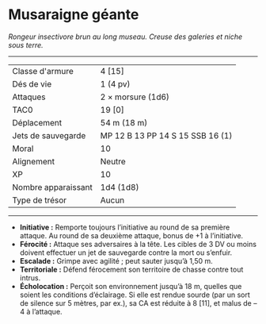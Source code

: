 # Musaraigne géante


*Rongeur insectivore brun au long museau. Creuse des galeries et niche
sous terre.*

-----

|                     |                                  |
| ------------------- | -------------------------------- |
| Classe d'armure     | 4 \[15\]                         |
| Dés de vie          | 1 (4 pv)                         |
| Attaques            | 2 × morsure (1d6)                |
| TAC0                | 19 \[0\]                         |
| Déplacement         | 54 m (18 m)                      |
| Jets de sauvegarde  | MP 12 B 13 PP 14 S 15 SSB 16 (1) |
| Moral               | 10                               |
| Alignement          | Neutre                           |
| XP                  | 10                               |
| Nombre apparaissant | 1d4 (1d8)                        |
| Type de trésor      | Aucun                            |

-----

  - **Initiative :** Remporte toujours l’initiative au round de sa
    première attaque. Au round de sa deuxième attaque, bonus de +1 à
    l’initiative.
  - **Férocité :** Attaque ses adversaires à la tête. Les cibles de 3 DV
    ou moins doivent effectuer un jet de sauvegarde contre la mort ou
    s’enfuir.
  - **Escalade :** Grimpe avec agilité ; peut sauter jusqu’à 1,50 m.
  - **Territoriale :** Défend férocement son territoire de chasse contre
    tout intrus.
  - **Écholocation :** Perçoit son environnement jusqu’à 18 m, quelles
    que soient les conditions d’éclairage. Si elle est rendue sourde
    (par un sort de silence sur 5 mètres, par ex.), sa CA est réduite à
    8 \[11\], et malus de –4 à l’attaque.